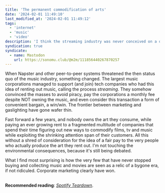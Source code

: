 ```yaml
---
title: 'The permanent commodification of arts'
date: '2024-02-01 11:49:10'
last_modified_at: '2024-02-01 11:49:12'
tags:
  - 'internet'
  - 'music'
  - 'video'
description: 'I think the streaming industry was never conceived on a decent business model. Its level of gaslighting is astonishing, and successful.'
syndication: true
syndicate:
  - name: Mastodon
    url: https://sonomu.club/@m2m/111856440267870257
---
```

When Napster and other peer-to-peer systems threatened the then  status quo of the music industry, something changed. The largest music corporations managed to support (and join) tech companies who had this idea of renting out music, calling the process _streaming_. They somehow convinced the masses to avoid piracy, pay the corporations a monthly fee despite NOT owning the music, and even consider this transaction a form of convenient bargain, a win/win. The frontier between marketing and gaslighting have gone wafer thin.

Fast forward a few years, and nobody owns the art they consume, while paying an ever growing rent to a fragmented multitude of companies that spend their time figuring out new ways to commodify films, tv and music while exploiting the shrinking attention span of their customers. All this without a shred of consideration for the idea of a fair pay to the very people who actually produce the art they rent out. I'm not touching the environmental consequences, because it's still being debated. 

What I find most surprising is how the very few that have never stopped buying and collecting music and movies are seen as a relic of a bygone era, if not ridiculed. Corporate marketing clearly have won.

<br>**Recommended reading**: [_Spotify Teardown_](https://mitpress.mit.edu/9780262038904/spotify-teardown/).